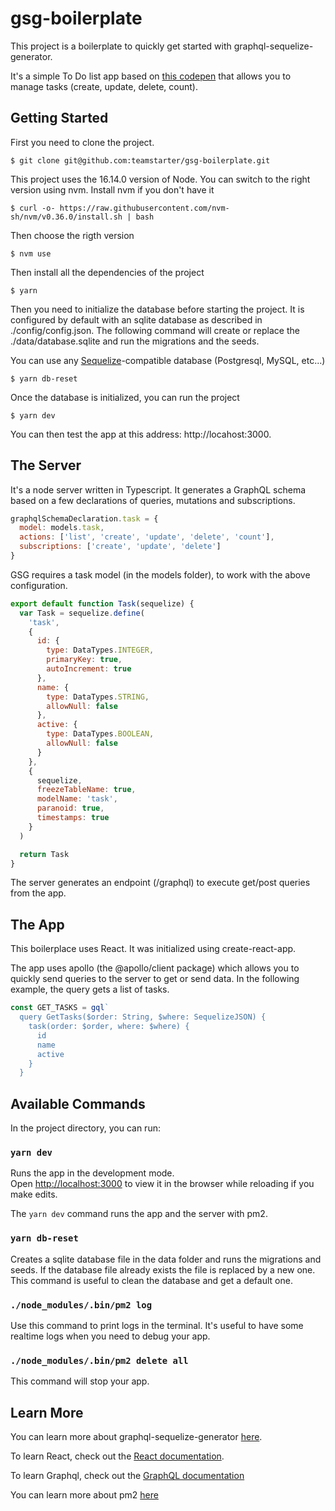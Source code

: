 # gsg-boilerplate

This project is a boilerplate to quickly get started with graphql-sequelize-generator.

It's a simple To Do list app based on [this codepen](https://codepen.io/karlomajer/pen/rvyyvV) that allows you to manage tasks (create, update, delete, count).

## Getting Started

First you need to clone the project.

```
$ git clone git@github.com:teamstarter/gsg-boilerplate.git
```

This project uses the 16.14.0 version of Node. You can switch to the right version using nvm. Install nvm if you don't have it

```
$ curl -o- https://raw.githubusercontent.com/nvm-sh/nvm/v0.36.0/install.sh | bash
```

Then choose the rigth version

```
$ nvm use
```

Then install all the dependencies of the project

```
$ yarn
```

Then you need to initialize the database before starting the project. It is configured by default with an sqlite database as described in ./config/config.json. The following command will create or replace the ./data/database.sqlite and run the migrations and the seeds.

You can use any [Sequelize](https://sequelize.org/master/manual/getting-started.html)-compatible database (Postgresql, MySQL, etc...)

```
$ yarn db-reset
```

Once the database is initialized, you can run the project

```
$ yarn dev
```

You can then test the app at this address: http://locahost:3000.

## The Server

It's a node server written in Typescript. It generates a GraphQL schema based on a few declarations of queries, mutations and subscriptions.

```javascript
graphqlSchemaDeclaration.task = {
  model: models.task,
  actions: ['list', 'create', 'update', 'delete', 'count'],
  subscriptions: ['create', 'update', 'delete']
}
```

GSG requires a task model (in the models folder), to work with the above configuration.

```javascript
export default function Task(sequelize) {
  var Task = sequelize.define(
    'task',
    {
      id: {
        type: DataTypes.INTEGER,
        primaryKey: true,
        autoIncrement: true
      },
      name: {
        type: DataTypes.STRING,
        allowNull: false
      },
      active: {
        type: DataTypes.BOOLEAN,
        allowNull: false
      }
    },
    {
      sequelize,
      freezeTableName: true,
      modelName: 'task',
      paranoid: true,
      timestamps: true
    }
  )

  return Task
}
```

The server generates an endpoint (/graphql) to execute get/post queries from the app.

## The App

This boilerplace uses React. It was initialized using create-react-app.

The app uses apollo (the @apollo/client package) which allows you
to quickly send queries to the server to get or send data. In the following example, the query gets a list of tasks.

```javascript
const GET_TASKS = gql`
  query GetTasks($order: String, $where: SequelizeJSON) {
    task(order: $order, where: $where) {
      id
      name
      active
    }
  }
```

## Available Commands

In the project directory, you can run:

### `yarn dev`

Runs the app in the development mode.<br />
Open [http://localhost:3000](http://localhost:3000) to view it in the browser while reloading if you make edits.

The `yarn dev` command runs the app and the server with pm2.

### `yarn db-reset`

Creates a sqlite database file in the data folder and runs the migrations and seeds. If the database file already exists the file is replaced by a new one. This command is useful to clean the database and get a default one.

### `./node_modules/.bin/pm2 log`

Use this command to print logs in the terminal. It's useful to have some realtime logs when you need to debug your app.

### `./node_modules/.bin/pm2 delete all`

This command will stop your app.

## Learn More

You can learn more about graphql-sequelize-generator [here](https://teamstarter.github.io/gsg-documentation/).

To learn React, check out the [React documentation](https://reactjs.org/).

To learn Graphql, check out the [GraphQL documentation](https://graphql.org/)

You can learn more about pm2 [here](https://pm2.keymetrics.io/)
